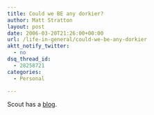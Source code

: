 ```yaml
---
title: Could we BE any dorkier?
author: Matt Stratton
layout: post
date: 2006-03-20T21:26:00+00:00
url: /life-in-general/could-we-be-any-dorkier
aktt_notify_twitter:
  - no
dsq_thread_id:
  - 28258721
categories:
  - Personal

---
```

Scout has a [blog][1].

 [1]: https://www.dogster.com/?284512